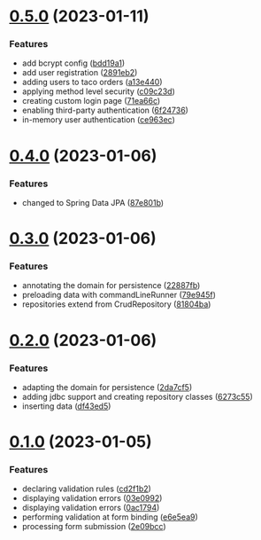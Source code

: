 # [0.5.0](https://github.com/DiegoSalas27/Spring-In-Action/compare/v0.4.0...v0.5.0) (2023-01-11)


### Features

* add bcrypt config ([bdd19a1](https://github.com/DiegoSalas27/Spring-In-Action/commit/bdd19a19d310fd736c094901c1ca649f145c85c2))
* add user registration ([2891eb2](https://github.com/DiegoSalas27/Spring-In-Action/commit/2891eb20f79cb35244339932dbc9581171e72197))
* adding users to taco orders ([a13e440](https://github.com/DiegoSalas27/Spring-In-Action/commit/a13e44012ee69cf1986155ee7abb11407ccb7aa6))
* applying method level security ([c09c23d](https://github.com/DiegoSalas27/Spring-In-Action/commit/c09c23dcb20fbece80a1065d4290f05e62c4e5fa))
* creating custom login page ([71ea66c](https://github.com/DiegoSalas27/Spring-In-Action/commit/71ea66c7b3f1d679f24577ea8fe6fa5fb0966d7c))
* enabling third-party authentication ([6f24736](https://github.com/DiegoSalas27/Spring-In-Action/commit/6f24736d2565c2bc3ab866e1822d4bc6b6fb9a2c))
* in-memory user authentication ([ce963ec](https://github.com/DiegoSalas27/Spring-In-Action/commit/ce963ecdf7bd2c55e7e738e8a761ad990aa30958))



# [0.4.0](https://github.com/DiegoSalas27/Spring-In-Action/compare/v0.3.0...v0.4.0) (2023-01-06)


### Features

* changed to Spring Data JPA ([87e801b](https://github.com/DiegoSalas27/Spring-In-Action/commit/87e801b90dd82da7cf312473da8823c916e79ecd))



# [0.3.0](https://github.com/DiegoSalas27/Spring-In-Action/compare/v0.2.0...v0.3.0) (2023-01-06)


### Features

* annotating the domain for persistence ([22887fb](https://github.com/DiegoSalas27/Spring-In-Action/commit/22887fba2f56e71f8be12651bf9377746dc75839))
* preloading data with commandLineRunner ([79e945f](https://github.com/DiegoSalas27/Spring-In-Action/commit/79e945f4a9954a789d90261334eae2d8b40adc32))
* repositories extend from CrudRepository ([81804ba](https://github.com/DiegoSalas27/Spring-In-Action/commit/81804ba20a1a29b8bdc58f9cd6cfca254285d96a))



# [0.2.0](https://github.com/DiegoSalas27/Spring-In-Action/compare/v0.1.0...v0.2.0) (2023-01-06)


### Features

* adapting the domain for persistence ([2da7cf5](https://github.com/DiegoSalas27/Spring-In-Action/commit/2da7cf5b3dd06de9af7fc200c998ece4b368fd88))
* adding jdbc support and creating repository classes ([6273c55](https://github.com/DiegoSalas27/Spring-In-Action/commit/6273c550a9e95f2baeb241d1cdf3ec82be99dd97))
* inserting data ([df43ed5](https://github.com/DiegoSalas27/Spring-In-Action/commit/df43ed51b2ed94b0013106a11ba4febd1bc23c7c))



# [0.1.0](https://github.com/DiegoSalas27/Spring-In-Action/compare/2e09bcce3ec0cdbb280e0330277df34c8ca193c7...v0.1.0) (2023-01-05)


### Features

* declaring validation rules ([cd2f1b2](https://github.com/DiegoSalas27/Spring-In-Action/commit/cd2f1b2f4a6f55f35fbfc04e0f52a20f38e57516))
* displaying validation errors ([03e0992](https://github.com/DiegoSalas27/Spring-In-Action/commit/03e09928d6f39f6b59e46a1862d88b1b9ceb99f0))
* displaying validation errors ([0ac1794](https://github.com/DiegoSalas27/Spring-In-Action/commit/0ac1794264d214e5cec2577b815f25b01b41a16f))
* performing validation at form binding ([e6e5ea9](https://github.com/DiegoSalas27/Spring-In-Action/commit/e6e5ea9416eeb2f0605b600ca343e69655c80782))
* processing form submission ([2e09bcc](https://github.com/DiegoSalas27/Spring-In-Action/commit/2e09bcce3ec0cdbb280e0330277df34c8ca193c7))



